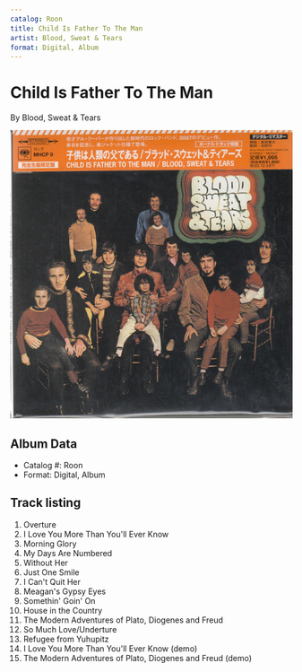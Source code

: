 ```yaml
---
catalog: Roon
title: Child Is Father To The Man
artist: Blood, Sweat & Tears
format: Digital, Album
---
```


# Child Is Father To The Man

By Blood, Sweat & Tears

![](../../assets/albumcovers/Blood__Sweat_and_Tears-Child_Is_Father_To_The_Man.png)

## Album Data

- Catalog #: Roon
- Format: Digital, Album


## Track listing


1. Overture
2. I Love You More Than You'll Ever Know
3. Morning Glory
4. My Days Are Numbered
5. Without Her
6. Just One Smile
7. I Can't Quit Her
8. Meagan's Gypsy Eyes
9. Somethin' Goin' On
10. House in the Country
11. The Modern Adventures of Plato, Diogenes and Freud
12. So Much Love/Underture
13. Refugee from Yuhupitz
14. I Love You More Than You'll Ever Know (demo)
15. The Modern Adventures of Plato, Diogenes and Freud (demo)

